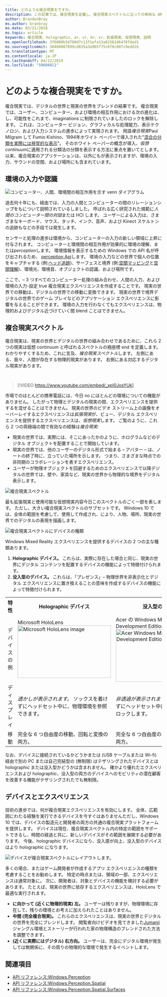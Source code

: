 ```yaml
---
title: どのような複合現実をですか。
description: この記事では、複合現実を定義し、複合現実スペクトルに沿っての単純な AR、VR デバイス、だけではなく、Microsoft HoloLens と Windows Mixed Reality のイマーシブ ヘッドセットなどの Windows Mixed Reality デバイスの配置場所を示します。
author: BrandonBray
ms.author: branbray
ms.date: 03/21/2018
ms.topic: article
keywords: 複合現実、holographic、ar、vr、mr、xr、拡張現実、仮想現実、説明
ms.openlocfilehash: 3f6000b3d700d7c13f1efa13a81561464f8fdad1
ms.sourcegitcommit: 384b0087899cd835a3a965f75c6f6c607c9edd1b
ms.translationtype: MT
ms.contentlocale: ja-JP
ms.lasthandoff: 04/12/2019
ms.locfileid: "59604811"
---
```

# <a name="what-is-mixed-reality"></a>どのような複合現実をですか。

複合現実では、デジタルの世界と現実の世界をブレンドの結果です。 複合現実では、ユーザー、コンピューター、および環境の相互作用における次の進化は、し、可能性をこれまで、imaginations に制限されていましたのロックを解除します。 これは、コンピューター ビジョン、グラフィカルな処理能力、表示テクノロジ、および入力システムの進歩によって実現されます。 用語*複合現実*Paul Milgram して Fumio Kishino、1994年ホワイト ペーパーで導入された"[混合の分類を実際には視覚的な表示](http://etclab.mie.utoronto.ca/people/paul_dir/IEICE94/ieice.html)"。 そのホワイト ペーパーの概念が導入、*仮想 continuum*に適用される分類法の分類を表示する方法に重点を置いてとします。 以来、複合現実のアプリケーションは、以外にもが表示されますが、環境の入力、サウンドの空間、および場所にも含まれています。

## <a name="environmental-input-and-perception"></a>環境の入力や認識

![コンピューター、人間、環境間の相互作用を示す venn ダイアグラム](images/mixed-reality-venn-diagram-300px.png)<br> 

過去何十年にも、経由では、入力の人間とコンピューターの間のリレーションシップをもについて説明されているしました。 呼ばれる広く研究された規範に*人間のコンピューター間の対話*または HCI します。 ユーザーによる入力は、さまざまなキーボード、マウス、タッチ、インク、音声、および Kinect スケルトンの追跡もなどの手段では発生します。

センサーと処理の進歩は環境から、コンピューターの入力の新しい領域に上昇に付与されます。 コンピューターと環境間の相互作用が効果的に環境の理解、または*perception*します。 環境情報を表示するための Windows での API 名が呼び出されるため、 [perception Api](https://docs.microsoft.com/uwp/api/Windows.Perception)します。 環境の入力などの世界で個人の位置をキャプチャする (例:[ヘッド追跡](coordinate-systems.md))、サーフェスと境界 (例:[空間マッピング](spatial-mapping.md)と[空間理解](case-study-expanding-the-spatial-mapping-capabilities-of-hololens.md))、環境光、環境音、オブジェクトの認識、および場所です。

ここで、– 3 つすべてのコンピューター処理の組み合わせ、人間の入力、および環境の入力-設定 true 複合現実エクスペリエンスを作成することです。 現実の世界での移動は、デジタルの世界での移動に変換できます。 現実の世界で境界デジタルの世界でのゲーム プレイなどのアプリケーション エクスペリエンスに影響を与えることができます。 環境の入力を行わなくてもエクスペリエンスは、物理的およびデジタル近づけていく間 blend ことはできません。

## <a name="the-mixed-reality-spectrum"></a>複合現実スペクトル

複合現実は、現実の世界とデジタルの世界の組み合わせであるために、これら 2 つの現実は仮想 continuum と呼ばれるスペクトルの極座標 end を定義します。 わかりやすくするため、これに言及、*複合現実スペクトル*します。 左側にある、我々、人間が存在する物理的現実があります。 右側にある対応するデジタル現実があります。

<br>

>[!VIDEO https://www.youtube.com/embed/_xpI0JosYUk]

市場でのほとんどの携帯電話には、今日 no にほとんどの環境についての機能がありません。 したがって物理とデジタルの現実の間、エクスペリエンスを提供するを混ぜることはできません。 現実の世界のビデオ ストリーム上の画像をオーバーレイするエクスペリエンスは*拡張現実*が、ビュー、デジタル エクスペリエンスを提供するエクスペリエンスは、*仮想現実*します。 ご覧のように、これら 2 つの両極端の間で有効なの経験は*複合現実*:
* 現実の世界では、実際には、そこにあったかのように、ホログラムなどのデジタル オブジェクトを配置することで開始しています。
* 現実の世界では、他のユーザーのデジタル形式で始まる – アバター – は、ノートの終了時に、立っていた場所を示します。 つまり、さまざまな時点での非同期のコラボレーションを表すエクスペリエンス。
* ユーザーが物理オブジェクトを回避するためのエクスペリエンスで以降デジタルの世界では、壁や、家具など、現実の世界から物理的な境界をデジタル表示します。

![複合現実スペクトル](images/mixed-reality-spectrum-550px.png)

最も拡張現実と使用可能な仮想現実内容今日このスペクトルのごく一部を表します。 ただし、大きい複合現実スペクトルのサブセットです。 Windows 10 では、全体の範囲を考慮して、使用して作成され、により、人物、場所、現実の世界でのデジタルの表現を描画します。

![複合現実スペクトルにデバイスの種類](images/mixed-reality-spectrum-device-types-550px.png)

Windows Mixed Reality エクスペリエンスを提供するデバイスの 2 つの主な種類あります。
1. **Holographic デバイス。** これらは、実際に存在した場合と同じ、現実の世界にデジタル コンテンツを配置するデバイスの機能によって特徴付けられます。
2. **没入型のデバイス。** これらは、「プレゼンス」– 物理世界を非表示化とデジタル エクスペリエンスに置き換えることの意味を作成するデバイスの機能によって特徴付けられます。

<table>
<tr>
<th width="20%"> 特性</th><th width="40%"> Holographic デバイス</th><th width="40%"> 没入型のデバイス</th>
</tr><tr>
<td> デバイスの例</td><td> Microsoft HoloLens<br /> <img alt="Microsoft HoloLens image" width="300" height="169" src="images/mshololens-hero1-whitbg-rgb-300px.png" /></td><td> Acer の Windows Mixed Reality Development Edition<br /> <img alt="Acer Windows Mixed Reality Development Edition image" width="300" height="169" src="images/acer-windows-mixed-reality-development-edition-headset-300px.jpg" /></td>
</tr><tr>
<td> ディスプレイ</td><td> <i>透かしが表示されます。</i> ソックスを着けずにヘッドセット中に、物理環境を参照できます。</td><td> <i>非透過が表示されます。</i> ソックスを着けずにヘッドセット中には、物理環境をブロックします。</td>
</tr><tr>
<td> 移動</td><td> 完全な 6 つ自由度の移動、回転と変換の両方。</td><td> 完全な 6 つ自由度の移動、回転と変換の両方。</td>
</tr>
</table>

なお、デバイスに接続されているかどうかまたは (USB ケーブルまたは Wi-fi) 経由で別の PC または自己完結型の (無制限) はテザリングされたデバイスとは holographic または没入型かどうかは含まれません。 確かより優れたエクスペリエンスおよび holographic、没入型の両方のデバイスへのモビリティの潜在顧客を改善する機能がテザリングされたでも無制限。

## <a name="devices-and-experiences"></a>デバイスとエクスペリエンス

技術の進歩では、何が複合現実エクスペリエンスを有効にします。 全体、広範囲にわたる経験を実行できるデバイスを今すぐはありませんただし、Windows 10 では、デバイスの製造元と開発者の両方の共通の複合現実プラットフォームを提供します。 デバイスは現在、複合現実スペクトル内の特定の範囲をサポートできるし、時間の経過と共に、新しいデバイスがその範囲を展開する必要があります。 今後、holographic デバイスになり、没入感が向上、没入型のデバイスはより holographic になります。

![デバイスが複合現実スペクトルにレイアウトします。](images/mixed-reality-spectrum-device-placement-550px.png)

多くの場合、またはゲーム開発者が作成するアプリ エクスペリエンスの種類を考慮することをお勧めします。 特定の時点または、領域の一部、エクスペリエンスは通常対象に。 次に、開発者は、対象とデバイスの機能を検討する必要があります。 たとえば、現実の世界に依存するエクスペリエンスは、HoloLens で最適な実行されます。
* **に向かって (近くに物理的現実) 左。** ユーザーは残りますが、物理環境に存在して、残りの環境とお考えに加えられたことはありません。
* **中間 (完全複合現実)。** これらのエクスペリエンスは、現実の世界とデジタルの世界を完全にブレンドします。 閲覧者向けビデオを見てきました[Jumanji](https://en.wikipedia.org/wiki/Jumanji)ジャングル環境とストーリーが行われた家の物理構造のブレンドされた方法を調整できます。
* **(近くに実際にはデジタル) 右方向。** ユーザーは、完全にデジタル環境が発生しては無関係に、その周りの物理的な環境で発生するイベントします。


## <a name="see-also"></a>関連項目
* [API リファレンス:Windows.Perception](https://docs.microsoft.com/uwp/api/Windows.Perception)
* [API リファレンス:Windows.Perception.Spatial](https://docs.microsoft.com/uwp/api/Windows.Perception.Spatial)
* [API リファレンス:Windows.Perception.Spatial.Surfaces](https://docs.microsoft.com/uwp/api/Windows.Perception.Spatial.Surfaces)
